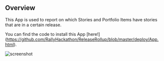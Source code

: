 ## Overview

This App is used to report on which Stories and Portfolio Items have stories that are in a certain release.

You can find the code to install this App [here!] (https://github.com/RallyHackathon/ReleaseRollup/blob/master/deploy/App.html).


![screenshot](https://github.com/RallyHackathon/ReleaseRollup/raw/master/deploy/screenshot.png)
